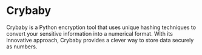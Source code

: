 # Crybaby
Crybaby is a Python encryption tool that uses unique hashing techniques to convert your sensitive information into a numerical format. With its innovative approach, Crybaby provides a clever way to store data securely as numbers.
